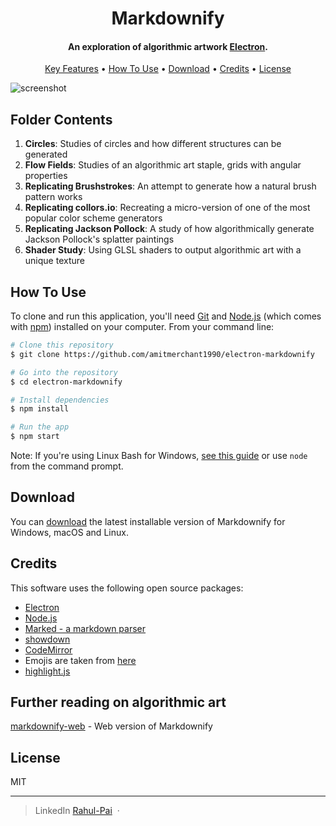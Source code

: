 <h1 align="center">
  Markdownify
</h1>

<h4 align="center">An exploration of algorithmic artwork <a href="http://electron.atom.io" target="_blank">Electron</a>.</h4>

<p align="center">
  <a href="#key-features">Key Features</a> •
  <a href="#how-to-use">How To Use</a> •
  <a href="#download">Download</a> •
  <a href="#credits">Credits</a> •
  <a href="#license">License</a>
</p>

![screenshot](https://raw.githubusercontent.com/amitmerchant1990/electron-markdownify/master/app/img/markdownify.gif)

## Folder Contents

1. **Circles**: Studies of circles and how different structures can be generated
2. **Flow Fields**: Studies of an algorithmic art staple, grids with angular properties
3. **Replicating Brushstrokes**: An attempt to generate how a natural brush pattern works
4. **Replicating collors.io**: Recreating a micro-version of one of the most popular color scheme generators
5. **Replicating Jackson Pollock**: A study of how algorithmically generate Jackson Pollock's splatter paintings
6. **Shader Study**: Using GLSL shaders to output algorithmic art with a unique texture

## How To Use

To clone and run this application, you'll need [Git](https://git-scm.com) and [Node.js](https://nodejs.org/en/download/) (which comes with [npm](http://npmjs.com)) installed on your computer. From your command line:

```bash
# Clone this repository
$ git clone https://github.com/amitmerchant1990/electron-markdownify

# Go into the repository
$ cd electron-markdownify

# Install dependencies
$ npm install

# Run the app
$ npm start
```

Note: If you're using Linux Bash for Windows, [see this guide](https://www.howtogeek.com/261575/how-to-run-graphical-linux-desktop-applications-from-windows-10s-bash-shell/) or use `node` from the command prompt.

## Download

You can [download](https://github.com/amitmerchant1990/electron-markdownify/releases/tag/v1.2.0) the latest installable version of Markdownify for Windows, macOS and Linux.

## Credits

This software uses the following open source packages:

- [Electron](http://electron.atom.io/)
- [Node.js](https://nodejs.org/)
- [Marked - a markdown parser](https://github.com/chjj/marked)
- [showdown](http://showdownjs.github.io/showdown/)
- [CodeMirror](http://codemirror.net/)
- Emojis are taken from [here](https://github.com/arvida/emoji-cheat-sheet.com)
- [highlight.js](https://highlightjs.org/)

## Further reading on algorithmic art

[markdownify-web](https://github.com/amitmerchant1990/markdownify-web) - Web version of Markdownify

## License

MIT

---

> LinkedIn [Rahul-Pai](https://www.linkedin.com/in/rahul-pai-06302111a/) &nbsp;&middot;&nbsp;
